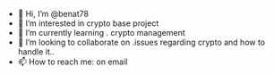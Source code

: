 - 👋 Hi, I’m @benat78
- 👀 I’m interested in crypto base project 
- 🌱 I’m currently learning . crypto management 
- 💞️ I’m looking to collaborate on .issues regarding crypto and how to handle it..
- 📫 How to reach me: on email 


<!---
benat78/benat78 is a ✨ special ✨ repository because its `README.md` (this file) appears on your GitHub profile.
You can click the Preview link to take a look at your changes.
--->
